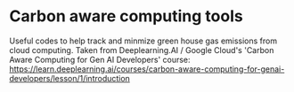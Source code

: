 # Carbon aware computing tools
Useful codes to help track and minmize green house gas emissions from cloud computing. Taken from Deeplearning.AI / Google Cloud's 'Carbon Aware Computing for Gen AI Developers' course: https://learn.deeplearning.ai/courses/carbon-aware-computing-for-genai-developers/lesson/1/introduction
